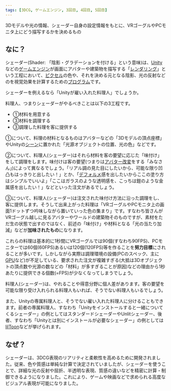 ```yaml
---
tags: [3DCG, ゲームエンジン, 3回目, 4回目, 5回目]
---
```


3Dモデルや光の情報、シェーダー自身の設定情報をもとに、VRゴーグルやPCモニタ上にどう描写するかを決めるもの

## なに？

シェーダー(Shader: 「陰影・グラデーションを付ける」という意味)は、[Unity](/docs/索引/STU/Unity)などの[ゲームエンジン](/docs/索引/か行/ゲームエンジン)が画面にアバターや建築物を描写する「[レンダリング](/docs/索引/PQR/Rendering)」という工程において、[ピクセル](/docs/索引/は行/ピクセル)の色や、それを決める元となる陰影、光の反射などのを視覚効果を計算するための[プログラム](/docs/索引/は行/プログラム)です。

シェーダーを例えるなら「Unityが雇い入れた料理人」でしょうか。

料理人、つまりシェーダーがやるべきことは以下の3工程です。

- ①材料を用意する
- ③材料を調理する
- ③調理した料理を客に提供する

①について、料理の材料となるものはアバターなどの「3Dモデルの頂点座標」やUnityの[シーン](/docs/索引/STU/Scene-File)に置かれた「光源オブジェクトの位置、光の色」などです。

②について、料理人(シェーダー)はそれら材料を客の要望に応じた「味付け」をして調理をします。味付けは客の要望(つまりは[アバター改変](/docs/索引/あ行/アバター改変)をする「みなさん」)によって異なるでしょう。「リアル調の見た目にしたいから、可能な限り凹凸もはっきりと出したい！」とか、「[デフォルメ](/docs/索引/た行/デフォルメ)感を出したいからここの塗り方はシンプルでいいよ」「ここはガラスのような透明感を、こっちは鎧のような金属感を出したい！」などといった注文があるでしょう。

③について、料理人(シェーダー)は注文された味付け方法に沿った調理をし、客に提供します。そうして出来上がった料理は「VRゴーグルやPCモニタ上の画面1ドットずつ吟味しながら置いていった色の集まり」です。すなわち皆さんがVRゴーグル越しに見るアバターやワールドの建築物そのものですが、素材をただ生の状態で出すのではなく、前述の「味付け」や材料となる「光の当たり加減」などが**加味されたもの**になります。

これらの料理は基本的に1秒間にVRゴーグルでは90個(すなわち90FPS)、PCモニターでは60個(60FPS)あるいは120個(120FPS)等を作ることを**努力目標**にされることが多いです。しかしながら実際は調理環境の設備(PCのスペック、主に[GPU](/docs/索引/GHI/GPU)など)が不足している、要求された注文が複雑すぎる(大抵は3Dオブジェクトの頂点数や光源の数などの「材料」が多すぎることが原因)などの理由から1秒あたりに提供できる個数(=FPS)が少なくなってしまうでしょう。

料理人(シェーダー)は、やれることや得意分野に個人差があります。客の要望を可能な限り受け入れられる料理人もいれば、そうでない料理人もいるでしょう。

また、Unityの専属料理人と、そうでない雇い入れた料理人に分けることもできます。前者の専属料理人、すなわち「Unityをインストールすると一緒についてくるシェーダー」の例としてはスタンダードシェーダーやUnlitシェーダー、後者、すなわち「Unityとは別にインストールが必要なシェーダー」の例としては[lilToon](/docs/索引/JKL/lilToon)などが挙げられます。

## なぜ？

シェーダーは、3DCG表現のリアリティと柔軟性を高めるために開発されました。従来、色や質感は単純な計算で決定されていましたが、シェーダーを使うことで、詳細な光の反射や屈折、半透明な表現、質感の違いなどを精密に計算・制御できるようになりました。これにより、ゲームや映画などで求められる高度なビジュアル表現が可能になりました。
